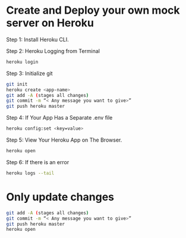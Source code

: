 # Create and Deploy your own mock server on Heroku

Step 1: Install Heroku CLI.

Step 2: Heroku Logging from Terminal

```bash
heroku login
```

Step 3: Initialize git

```bash
git init
heroku create <app-name>
git add -A (stages all changes)
git commit -m “< Any message you want to give>”
git push heroku master
```

Step 4: If Your App Has a Separate .env file

```bash
heroku config:set <key=value>
```

Step 5: View Your Heroku App on The Browser.

```bash
heroku open
```

Step 6: If there is an error

```bash
heroku logs --tail
```

# Only update changes

```bash
git add -A (stages all changes)
git commit -m “< Any message you want to give>”
git push heroku master
heroku open
```
